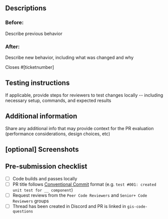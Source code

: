 ## Descriptions

### Before: 
Describe previous behavior

### After: 
Describe new behavior, including what was changed and why

<!-- Example: closes #123 -->
 Closes #[ticketnumber]

## Testing instructions

If applicable, provide steps for reviewers to test changes locally -- including necessary setup, commands, and expected results
 
## Additional information

Share any additional info that may provide context for the PR evaluation (performance considerations, design choices, etc)

## [optional] Screenshots

  <!-- Include before/after visuals if applicable -->

## Pre-submission checklist

- [ ] Code builds and passes locally
- [ ] PR title follows [Conventional Commit](https://www.conventionalcommits.org/en/v1.0.0/) format (e.g. `test #001: created unit test for __ component`)
- [ ] Request reviews from the `Peer Code Reviewers` and `Senior+ Code Reviewers` groups
- [ ] Thread has been created in Discord and PR is linked in `gis-code-questions`
